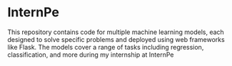 # InternPe
This repository contains code for multiple machine learning models, each designed to solve specific problems and deployed using web frameworks like Flask. The models cover a range of tasks including regression, classification, and more during my internship at InternPe
